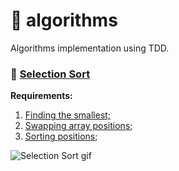 # :dart: algorithms
Algorithms implementation using TDD.

### :pushpin: [Selection Sort](https://en.wikipedia.org/wiki/Selection_sort)

**Requirements:**
1. [Finding the smallest;](https://github.com/rogeriofonseca/algorithms/blob/a97df4e21c82642aadb79a952d5bafcd6a127b79/src/test/java/br/com/rogeriofonseca/algorithms/SelectionSortTest.java#L12)
2. [Swapping array positions](https://github.com/rogeriofonseca/algorithms/blob/a97df4e21c82642aadb79a952d5bafcd6a127b79/src/test/java/br/com/rogeriofonseca/algorithms/SelectionSortTest.java#L27);
3. [Sorting positions](https://github.com/rogeriofonseca/algorithms/blob/69aeea357bd0441ed42708c2fc78f74a83cc8de3/src/test/java/br/com/rogeriofonseca/algorithms/SelectionSortTest.java#L53);

![Selection Sort gif](https://upload.wikimedia.org/wikipedia/commons/9/94/Selection-Sort-Animation.gif)


